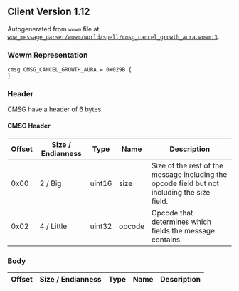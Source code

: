 ## Client Version 1.12

Autogenerated from `wowm` file at [`wow_message_parser/wowm/world/spell/cmsg_cancel_growth_aura.wowm:3`](https://github.com/gtker/wow_messages/tree/main/wow_message_parser/wowm/world/spell/cmsg_cancel_growth_aura.wowm#L3).

### Wowm Representation
```rust,ignore
cmsg CMSG_CANCEL_GROWTH_AURA = 0x029B {
}
```
### Header
CMSG have a header of 6 bytes.

#### CMSG Header
| Offset | Size / Endianness | Type   | Name   | Description |
| ------ | ----------------- | ------ | ------ | ----------- |
| 0x00   | 2 / Big           | uint16 | size   | Size of the rest of the message including the opcode field but not including the size field.|
| 0x02   | 4 / Little        | uint32 | opcode | Opcode that determines which fields the message contains.|
### Body
| Offset | Size / Endianness | Type | Name | Description |
| ------ | ----------------- | ---- | ---- | ----------- |
